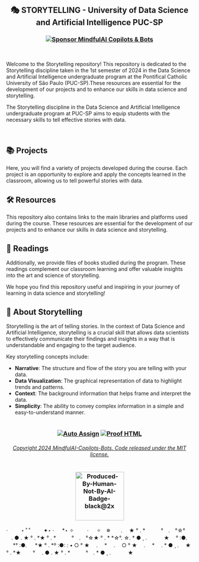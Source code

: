 <!--
![storytelling header](https://github.com/MindfulAI-Copilots-Bots/Storytelling/assets/113218619/ffb7102e-aa45-4e6c-9ba9-79831094192d)
-->


<br>


## <p align="center">  🎭  STORYTELLING - University of Data Science and Artificial Intelligence PUC-SP

### <p align="center"> [![Sponsor MindfulAI Copilots & Bots](https://img.shields.io/badge/Sponsor-MindfulAI%20Copilots%20%26%20Bots-brightgreen?logo=GitHub)](https://github.com/sponsors/MindfulAI-Copilots-Bots)    

<br> 

Welcome to the Storytelling repository! This repository is dedicated to the Storytelling discipline taken in the 1st semester of 2024 in the Data Science and Artificial Intelligence undergraduate program at the Pontifical Catholic University of São Paulo (PUC-SP).These resources are essential for the development of our projects and to enhance our skills in data science and storytelling.

The Storytelling discipline in the Data Science and Artificial Intelligence undergraduate program at PUC-SP aims to equip students with the necessary skills to tell effective stories with data.


<br>
  

## 📚 Projects

Here, you will find a variety of projects developed during the course. Each project is an opportunity to explore and apply the concepts learned in the classroom, allowing us to tell powerful stories with data.

## 🛠️ Resources

This repository also contains links to the main libraries and platforms used during the course. These resources are essential for the development of our projects and to enhance our skills in data science and storytelling.

## 📖 Readings

Additionally, we provide files of books studied during the program.
These readings complement our classroom learning and offer valuable insights into the art and science of storytelling.

We hope you find this repository useful and inspiring in your journey of learning in data science and storytelling!

## 📜 About Storytelling

Storytelling is the art of telling stories. In the context of Data Science and Artificial Intelligence, storytelling is a crucial skill that allows data scientists to effectively communicate their findings and insights in a way that is understandable and engaging to the target audience.

Key storytelling concepts include:

  -  **Narrative**: The structure and flow of the story you are telling with your data.
  -  **Data Visualization**: The graphical representation of data to highlight trends and patterns.
  -  **Context**: The background information that helps frame and interpret the data.
  -  **Simplicity**: The ability to convey complex information in a simple and easy-to-understand manner.









#


  ### <p align="center"> [![Auto Assign](https://github.com/AI-Powered-Bots/demo-repository/actions/workflows/auto-assign.yml/badge.svg)](https://github.com/AI-Powered-Bots/demo-repository/actions/workflows/auto-assign.yml)  [![Proof HTML](https://github.com/AI-Powered-Bots/demo-repository/actions/workflows/proof-html.yml/badge.svg)](https://github.com/AI-Powered-Bots/demo-repository/actions/workflows/proof-html.yml)   

 
###### <p align="center">[Copyright 2024 MindfulAI-Copilots-Bots. Code released under the  MIT license.](https://github.com/MindfulAI-Copilots-Bots/Storytelling/blob/60115627d7739a442b7dff931a9ee5dfd6017c87/LICENSE.md)
      

#


  ### <p align="center"> <img width="131" alt="Produced-By-Human-Not-By-AI-Badge-black@2x" src="https://github.com/MindfulAI-Copilots-Bots/.github/assets/113218619/3e3085a8-4e8f-49b5-b3f7-387e9649be17">


   · 　　 ⋆ ˚ ˚ 　　 ✦⋆ · 　 *⋆ ✧　 　 · 　 ✧　✵　　. 　★ ° . *　　　°　.　°☆° 　. ● . ★ ° . *★ ° . *　　　°　.　°☆★ ° . * *☆°. ☆. * ● ¸ . 　　　★ 　° :●. 　 *° :●. 　 *★ ° . 
    *º :●: :
     • ○ ° ★　 .　 * 　.　 ○ ° ★　 .　 * 　. * ● ¸ . 　★ ° . *★　 　° 　. ● . ★ ° . *　　　°　. * ● ¸ . 　　　★　　




